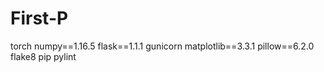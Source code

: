# First-P
torch
numpy==1.16.5
flask==1.1.1
gunicorn
matplotlib==3.3.1
pillow==6.2.0
flake8
pip
pylint
